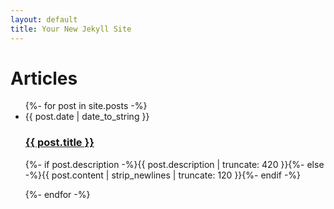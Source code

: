 ```yaml
---
layout: default
title: Your New Jekyll Site
---
```


<div id="articles">
  <h1>Articles</h1>
  <ul class="posts noList">
    {%- for post in site.posts -%}
      <li>
      	<span class="date">{{ post.date | date_to_string }}</span>
      	<h3><a href="{{ post.url }}">{{ post.title }}</a></h3>
      	<p class="description">{%- if post.description -%}{{ post.description | truncate: 420 }}{%- else -%}{{ post.content | strip_newlines | truncate: 120 }}{%- endif -%}</p>
      </li>
    {%- endfor -%}
  </ul>
</div>